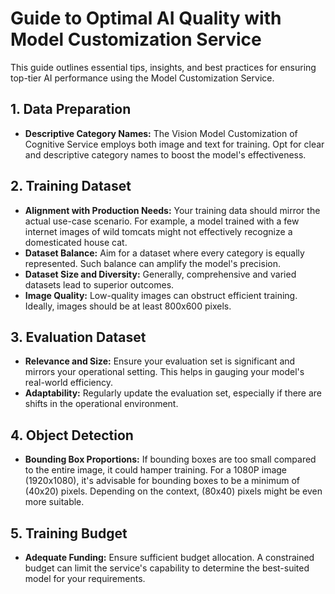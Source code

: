 # **Guide to Optimal AI Quality with Model Customization Service**

This guide outlines essential tips, insights, and best practices for ensuring top-tier AI performance using the Model Customization Service.

## **1. Data Preparation**

- **Descriptive Category Names:** The Vision Model Customization of Cognitive Service employs both image and text for training. Opt for clear and descriptive category names to boost the model's effectiveness.

## **2. Training Dataset**

- **Alignment with Production Needs:** Your training data should mirror the actual use-case scenario. For example, a model trained with a few internet images of wild tomcats might not effectively recognize a domesticated house cat.
- **Dataset Balance:** Aim for a dataset where every category is equally represented. Such balance can amplify the model's precision.
- **Dataset Size and Diversity:** Generally, comprehensive and varied datasets lead to superior outcomes.
- **Image Quality:** Low-quality images can obstruct efficient training. Ideally, images should be at least 800x600 pixels.

## **3. Evaluation Dataset**

- **Relevance and Size:** Ensure your evaluation set is significant and mirrors your operational setting. This helps in gauging your model's real-world efficiency.
- **Adaptability:** Regularly update the evaluation set, especially if there are shifts in the operational environment.

## **4. Object Detection**

- **Bounding Box Proportions:** If bounding boxes are too small compared to the entire image, it could hamper training. For a 1080P image (1920x1080), it's advisable for bounding boxes to be a minimum of (40x20) pixels. Depending on the context, (80x40) pixels might be even more suitable.

## **5. Training Budget**

- **Adequate Funding:** Ensure sufficient budget allocation. A constrained budget can limit the service's capability to determine the best-suited model for your requirements.
